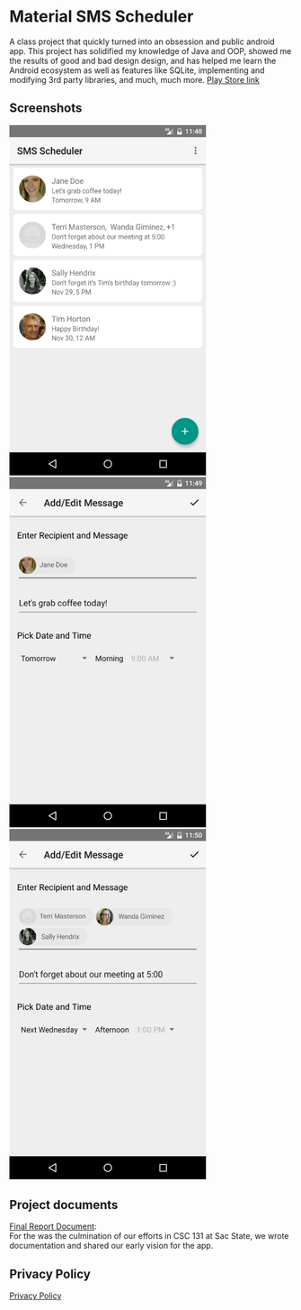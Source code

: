 # Material SMS Scheduler
A class project that quickly turned into an obsession and public android app. 
This project has solidified my knowledge of Java and OOP, showed me the results of good and bad design design, and has helped me learn the Android ecosystem as well as features like SQLite, implementing and modifying 3rd party libraries, and much, much more.
[Play Store link](https://play.google.com/store/apps/details?id=com.kyleszombathy.sms_scheduler&hl=en)

## Screenshots
<p float="left">
  <img src="Screenshot_1479368904.png" width="350">
  <img src="Screenshot_1479368949.png" width="350">
  <img src="Screenshot_1479369014.png" width="350">
</p>

## Project documents
[Final Report Document](https://drive.google.com/file/d/0B4ela-k3pZerYzd0emFLb1VJOVk/view?usp=sharing):  
For the was the culmination of our efforts in CSC 131 at Sac State, we wrote documentation and shared our early vision for the app.

## Privacy Policy
<a href="https://github.com/KtodaZ/Material-SMS-Scheduler/blob/gh-pages/privacyPolicy.md" title="PrivacyPolicy">Privacy Policy</a>
